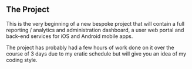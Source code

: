 ## The Project

This is the very beginning of a new bespoke project that will contain a full reporting / analytics and administration dashboard, a user web portal and back-end services for iOS and Android mobile apps.

The project has probably had a few hours of work done on it over the course of 3 days due to my eratic schedule but will give you an idea of my coding style.
